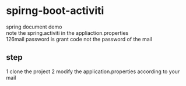 # spirng-boot-activiti
spring document demo  
note the spring.activiti in the appliaction.properties  
126mail password is grant code not the password of the mail  
## step    
1 clone the project 
2 modify the application.properties according to your mail
